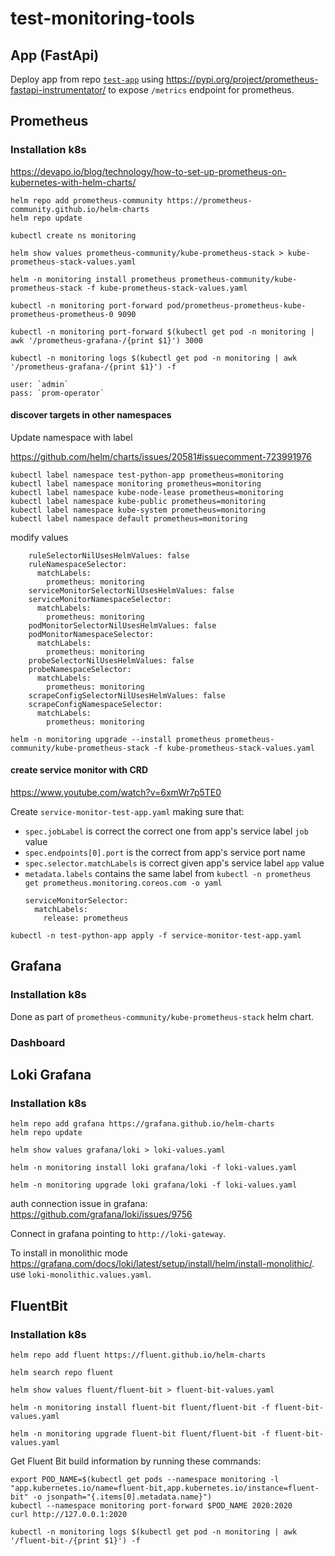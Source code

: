 # test-monitoring-tools

## App (FastApi)

Deploy app from repo [`test-app`](https://github.com/CandelaV/test-app) using https://pypi.org/project/prometheus-fastapi-instrumentator/ to expose `/metrics` endpoint for prometheus.


## Prometheus

### Installation k8s

https://devapo.io/blog/technology/how-to-set-up-prometheus-on-kubernetes-with-helm-charts/

```
helm repo add prometheus-community https://prometheus-community.github.io/helm-charts
helm repo update
```

```
kubectl create ns monitoring
```

```
helm show values prometheus-community/kube-prometheus-stack > kube-prometheus-stack-values.yaml
```

```
helm -n monitoring install prometheus prometheus-community/kube-prometheus-stack -f kube-prometheus-stack-values.yaml
```

```
kubectl -n monitoring port-forward pod/prometheus-prometheus-kube-prometheus-prometheus-0 9090 
```

```
kubectl -n monitoring port-forward $(kubectl get pod -n monitoring | awk '/prometheus-grafana-/{print $1}') 3000 
```

```
kubectl -n monitoring logs $(kubectl get pod -n monitoring | awk '/prometheus-grafana-/{print $1}') -f
```

```
user: `admin`
pass: `prom-operator`
```

#### discover targets in other namespaces

Update namespace with label

https://github.com/helm/charts/issues/20581#issuecomment-723991976

```
kubectl label namespace test-python-app prometheus=monitoring
kubectl label namespace monitoring prometheus=monitoring
kubectl label namespace kube-node-lease prometheus=monitoring
kubectl label namespace kube-public prometheus=monitoring
kubectl label namespace kube-system prometheus=monitoring
kubectl label namespace default prometheus=monitoring
```

modify values

```
    ruleSelectorNilUsesHelmValues: false
    ruleNamespaceSelector:
      matchLabels:
        prometheus: monitoring
    serviceMonitorSelectorNilUsesHelmValues: false
    serviceMonitorNamespaceSelector:
      matchLabels:
        prometheus: monitoring
    podMonitorSelectorNilUsesHelmValues: false
    podMonitorNamespaceSelector:
      matchLabels:
        prometheus: monitoring
    probeSelectorNilUsesHelmValues: false
    probeNamespaceSelector:
      matchLabels:
        prometheus: monitoring
    scrapeConfigSelectorNilUsesHelmValues: false
    scrapeConfigNamespaceSelector:
      matchLabels:
        prometheus: monitoring
```

```
helm -n monitoring upgrade --install prometheus prometheus-community/kube-prometheus-stack -f kube-prometheus-stack-values.yaml
```

#### create service monitor with CRD

https://www.youtube.com/watch?v=6xmWr7p5TE0

Create `service-monitor-test-app.yaml` making sure that:
 - `spec.jobLabel` is correct the correct one from app's service label `job` value
 - `spec.endpoints[0].port` is the correct from app's service port name
 - `spec.selector.matchLabels` is correct given app's service label `app` value
 - `metadata.labels` contains the same label from `kubectl -n prometheus get prometheus.monitoring.coreos.com -o yaml`
    ```
    serviceMonitorSelector:
      matchLabels:
        release: prometheus
    ```


```
kubectl -n test-python-app apply -f service-monitor-test-app.yaml
```

## Grafana

### Installation k8s

Done as part of `prometheus-community/kube-prometheus-stack` helm chart.

### Dashboard



## Loki Grafana

### Installation k8s

``` 
helm repo add grafana https://grafana.github.io/helm-charts
helm repo update
```

```
helm show values grafana/loki > loki-values.yaml
```

```
helm -n monitoring install loki grafana/loki -f loki-values.yaml
```

```
helm -n monitoring upgrade loki grafana/loki -f loki-values.yaml
```

auth connection issue in grafana: https://github.com/grafana/loki/issues/9756

Connect in grafana pointing to `http://loki-gateway`.

To install in monolithic mode https://grafana.com/docs/loki/latest/setup/install/helm/install-monolithic/. use `loki-monolithic.values.yaml`.


## FluentBit

### Installation k8s

```
helm repo add fluent https://fluent.github.io/helm-charts
```

```
helm search repo fluent
```

```
helm show values fluent/fluent-bit > fluent-bit-values.yaml
```

```
helm -n monitoring install fluent-bit fluent/fluent-bit -f fluent-bit-values.yaml
```


```
helm -n monitoring upgrade fluent-bit fluent/fluent-bit -f fluent-bit-values.yaml
```

Get Fluent Bit build information by running these commands:

```
export POD_NAME=$(kubectl get pods --namespace monitoring -l "app.kubernetes.io/name=fluent-bit,app.kubernetes.io/instance=fluent-bit" -o jsonpath="{.items[0].metadata.name}")
kubectl --namespace monitoring port-forward $POD_NAME 2020:2020
curl http://127.0.0.1:2020
```

```
kubectl -n monitoring logs $(kubectl get pod -n monitoring | awk '/fluent-bit-/{print $1}') -f
```